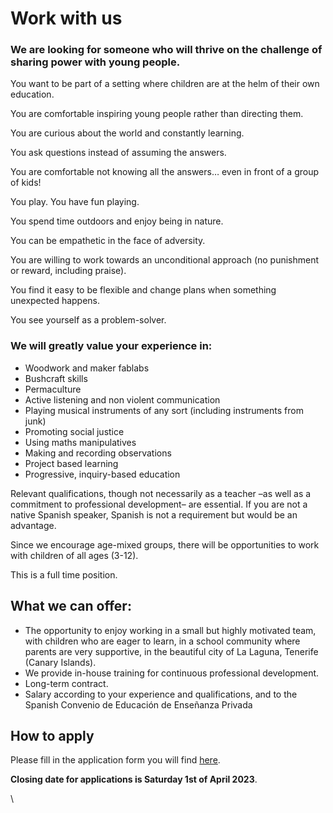 # Work with us

### We are looking for someone who will thrive on the challenge of sharing power with young people.

You want to be part of a setting where children are at the helm of their own education.

You are comfortable inspiring young people rather than directing them.

You are curious about the world and constantly learning.

You ask questions instead of assuming the answers.

You are comfortable not knowing all the answers… even in front of a group of kids!&#x20;

You play. You have fun playing.&#x20;

You spend time outdoors and enjoy being in nature.

You can be empathetic in the face of adversity.

You are willing to work towards an unconditional approach (no punishment or reward, including praise).

You find it easy to be flexible and change plans when something unexpected happens.&#x20;

You see yourself as a problem-solver.&#x20;

### We will greatly value your experience in:

* Woodwork and maker fablabs
* Bushcraft skills
* Permaculture
* Active listening and non violent communication
* Playing musical instruments of any sort (including instruments from junk)
* Promoting social justice
* Using maths manipulatives
* Making and recording observations
* Project based learning
* Progressive, inquiry-based education

Relevant qualifications, though not necessarily as a teacher –as well as a commitment to professional development– are essential. If you are not a native Spanish speaker, Spanish is not a requirement but would be an advantage.

Since we encourage age-mixed groups, there will be opportunities to work with children of all ages (3-12).&#x20;

This is a full time position.

## What we can offer:

* The opportunity to enjoy working in a small but highly motivated team, with children who are eager to learn, in a school community where parents are very supportive, in the beautiful city of La Laguna, Tenerife (Canary Islands).
* We provide in-house training for continuous professional development.
* Long-term contract.
* Salary according to your experience and qualifications, and to the Spanish Convenio de Educación de Enseñanza Privada

## How to apply

Please fill in the application form you will find [here](https://docs.google.com/forms/d/1k\_SPwaELC2u9iMFSvEqfum4aWqgAkbDvumQGQHppCIU/edit).

**Closing date for applications is Saturday 1st of April 2023**.

\
